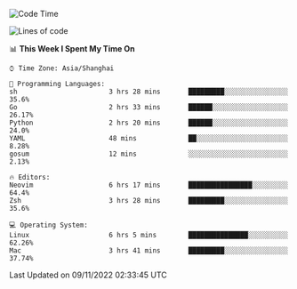 <!--START_SECTION:waka-->
![Code Time](http://img.shields.io/badge/Code%20Time-964%20hrs%2058%20mins-blue)

![Lines of code](https://img.shields.io/badge/From%20Hello%20World%20I%27ve%20Written-24%20Thousand%20lines%20of%20code-blue)

📊 **This Week I Spent My Time On** 

```text
⌚︎ Time Zone: Asia/Shanghai

💬 Programming Languages: 
sh                       3 hrs 28 mins       █████████░░░░░░░░░░░░░░░░   35.6% 
Go                       2 hrs 33 mins       ██████░░░░░░░░░░░░░░░░░░░   26.17% 
Python                   2 hrs 20 mins       ██████░░░░░░░░░░░░░░░░░░░   24.0% 
YAML                     48 mins             ██░░░░░░░░░░░░░░░░░░░░░░░   8.28% 
gosum                    12 mins             ░░░░░░░░░░░░░░░░░░░░░░░░░   2.13%

🔥 Editors: 
Neovim                   6 hrs 17 mins       ████████████████░░░░░░░░░   64.4% 
Zsh                      3 hrs 28 mins       █████████░░░░░░░░░░░░░░░░   35.6%

💻 Operating System: 
Linux                    6 hrs 5 mins        ███████████████░░░░░░░░░░   62.26% 
Mac                      3 hrs 41 mins       █████████░░░░░░░░░░░░░░░░   37.74%

```


 Last Updated on 09/11/2022 02:33:45 UTC
<!--END_SECTION:waka-->
